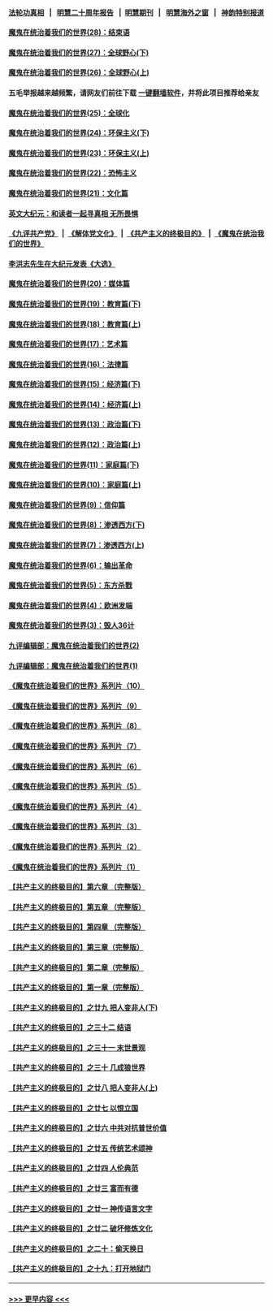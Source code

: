 #### [法轮功真相](https://github.com/gfw-breaker/truth/blob/master/README.md?t=0) &nbsp;&nbsp;|&nbsp;&nbsp; [明慧二十周年报告](https://github.com/gfw-breaker/mh-reports/blob/master/README.md?t=0) &nbsp;&nbsp;|&nbsp;&nbsp;[明慧期刊](https://github.com/gfw-breaker/mh-qikan) &nbsp;&nbsp;|&nbsp;&nbsp; [明慧海外之窗](https://github.com/gfw-breaker/mh-news/blob/master/README.md?t=0) &nbsp;&nbsp;|&nbsp;&nbsp; [神韵特别报道](https://github.com/gfw-breaker/mh-news/blob/master/shenyun.md?t=0)
#### [魔鬼在统治着我们的世界(28)：结束语](../pages/nsc422/n10936246.md?t=06281552) 
#### [魔鬼在统治着我们的世界(27)：全球野心(下)](../pages/nsc422/n10928319.md?t=06281552) 
#### [魔鬼在统治着我们的世界(26)：全球野心(上)](../pages/nsc422/n10900318.md?t=06281552) 
#### 五毛举报越来越频繁，请网友们前往下载 [一键翻墙软件](https://github.com/gfw-breaker/ssr-accounts)，并将此项目推荐给亲友
#### [魔鬼在统治着我们的世界(25)：全球化](../pages/nsc422/n10788205.md?t=06281552) 
#### [魔鬼在统治着我们的世界(24)：环保主义(下)](../pages/nsc422/n10695307.md?t=06281552) 
#### [魔鬼在统治着我们的世界(23)：环保主义(上)](../pages/nsc422/n10688613.md?t=06281552) 
#### [魔鬼在统治着我们的世界(22)：恐怖主义](../pages/nsc422/n10614727.md?t=06281552) 
#### [魔鬼在统治着我们的世界(21)：文化篇](../pages/nsc422/n10597706.md?t=06281552) 
#### [英文大纪元：和读者一起寻真相 无所畏惧](../pages/nsc422/n12542027.md?t=06281552) 
#### [《九评共产党》](https://github.com/begood0513/9ping.md/blob/master/README.md) &nbsp;|&nbsp; [《解体党文化》](../../../../jtdwh.md/blob/master/README.md)  &nbsp;|&nbsp; [《共产主义的终极目的》](../../../../gczydzjmd.md/blob/master/README.md) &nbsp;|&nbsp; [《魔鬼在统治我们的世界》](../../../../mgztzwmdsj.md/blob/master/README.md) 
#### [李洪志先生在大纪元发表《大选》](../pages/nsc422/n12534746.md?t=06281552) 
#### [魔鬼在统治着我们的世界(20)：媒体篇](../pages/nsc422/n10586579.md?t=06281552) 
#### [魔鬼在统治着我们的世界(19)：教育篇(下)](../pages/nsc422/n10564808.md?t=06281552) 
#### [魔鬼在统治着我们的世界(18)：教育篇(上)](../pages/nsc422/n10526970.md?t=06281552) 
#### [魔鬼在统治着我们的世界(17)：艺术篇](../pages/nsc422/n10499093.md?t=06281552) 
#### [魔鬼在统治着我们的世界(16)：法律篇](../pages/nsc422/n10485969.md?t=06281552) 
#### [魔鬼在统治着我们的世界(15)：经济篇(下)](../pages/nsc422/n10469975.md?t=06281552) 
#### [魔鬼在统治着我们的世界(14)：经济篇(上)](../pages/nsc422/n10457370.md?t=06281552) 
#### [魔鬼在统治着我们的世界(13)：政治篇(下)](../pages/nsc422/n10448270.md?t=06281552) 
#### [魔鬼在统治着我们的世界(12)：政治篇(上)](../pages/nsc422/n10444576.md?t=06281552) 
#### [魔鬼在统治着我们的世界(11)：家庭篇(下)](../pages/nsc422/n10440961.md?t=06281552) 
#### [魔鬼在统治着我们的世界(10)：家庭篇(上)](../pages/nsc422/n10435448.md?t=06281552) 
#### [魔鬼在统治着我们的世界(9)：信仰篇](../pages/nsc422/n10432159.md?t=06281552) 
#### [魔鬼在统治着我们的世界(8)：渗透西方(下)](../pages/nsc422/n10429603.md?t=06281552) 
#### [魔鬼在统治着我们的世界(7)：渗透西方(上)](../pages/nsc422/n10426013.md?t=06281552) 
#### [魔鬼在统治着我们的世界(6)：输出革命](../pages/nsc422/n10421536.md?t=06281552) 
#### [魔鬼在统治着我们的世界(5)：东方杀戮](../pages/nsc422/n10417707.md?t=06281552) 
#### [魔鬼在统治着我们的世界(4)：欧洲发端](../pages/nsc422/n10414890.md?t=06281552) 
#### [魔鬼在统治着我们的世界(3)：毁人36计](../pages/nsc422/n10411583.md?t=06281552) 
#### [九评编辑部：魔鬼在统治着我们的世界(2)](../pages/nsc422/n10410036.md?t=06281552) 
#### [九评编辑部：魔鬼在统治着我们的世界(1)](../pages/nsc422/n10406825.md?t=06281552) 
#### [《魔鬼在统治着我们的世界》系列片（10）](../pages/nsc422/n12292670.md?t=06281552) 
#### [《魔鬼在统治着我们的世界》系列片（9）](../pages/nsc422/n12290859.md?t=06281552) 
#### [《魔鬼在统治着我们的世界》系列片（8）](../pages/nsc422/n12287445.md?t=06281552) 
#### [《魔鬼在统治着我们的世界》系列片（7）](../pages/nsc422/n12283425.md?t=06281552) 
#### [《魔鬼在统治着我们的世界》系列片（6）](../pages/nsc422/n12282314.md?t=06281552) 
#### [《魔鬼在统治着我们的世界》系列片（5）](../pages/nsc422/n12281419.md?t=06281552) 
#### [《魔鬼在统治着我们的世界》系列片（4）](../pages/nsc422/n12274024.md?t=06281552) 
#### [《魔鬼在统治着我们的世界》系列片（3）](../pages/nsc422/n12271322.md?t=06281552) 
#### [《魔鬼在统治着我们的世界》系列片（2）](../pages/nsc422/n12269049.md?t=06281552) 
#### [《魔鬼在统治着我们的世界》系列片（1）](../pages/nsc422/n12267575.md?t=06281552) 
#### [【共产主义的终极目的】第六章 （完整版）](../pages/nsc422/n11428913.md?t=06281552) 
#### [【共产主义的终极目的】第五章 （完整版）](../pages/nsc422/n11428912.md?t=06281552) 
#### [【共产主义的终极目的】第四章 （完整版）](../pages/nsc422/n11428907.md?t=06281552) 
#### [【共产主义的终极目的】第三章（完整版）](../pages/nsc422/n11428848.md?t=06281552) 
#### [【共产主义的终极目的】第二章（完整版）](../pages/nsc422/n11428831.md?t=06281552) 
#### [【共产主义的终极目的】第一章（完整版）](../pages/nsc422/n11417651.md?t=06281552) 
#### [【共产主义的终极目的】之廿九 把人变非人(下)](../pages/nsc422/n11344140.md?t=06281552) 
#### [【共产主义的终极目的】之三十二 结语](../pages/nsc422/n11360535.md?t=06281552) 
#### [【共产主义的终极目的】之三十一 末世景观](../pages/nsc422/n11351129.md?t=06281552) 
#### [【共产主义的终极目的】之三十 几成狼世界](../pages/nsc422/n11348280.md?t=06281552) 
#### [【共产主义的终极目的】之廿八 把人变非人(上)](../pages/nsc422/n11340492.md?t=06281552) 
#### [【共产主义的终极目的】之廿七 以恨立国](../pages/nsc422/n11336944.md?t=06281552) 
#### [【共产主义的终极目的】之廿六 中共对抗普世价值](../pages/nsc422/n11324785.md?t=06281552) 
#### [【共产主义的终极目的】之廿五 传统艺术颂神](../pages/nsc422/n11296396.md?t=06281552) 
#### [【共产主义的终极目的】之廿四 人伦典范](../pages/nsc422/n11296397.md?t=06281552) 
#### [【共产主义的终极目的】之廿三 富而有德](../pages/nsc422/n11283598.md?t=06281552) 
#### [【共产主义的终极目的】之廿一 神传语言文字](../pages/nsc422/n11263265.md?t=06281552) 
#### [【共产主义的终极目的】之廿二 破坏修炼文化](../pages/nsc422/n11245728.md?t=06281552) 
#### [【共产主义的终极目的】之二十：偷天换日](../pages/nsc422/n11238846.md?t=06281552) 
#### [【共产主义的终极目的】之十九：打开地狱门](../pages/nsc422/n11206376.md?t=06281552) 

----
#### [ >>> 更早内容 <<< ](../indexes/nsc422-earlier.md)
